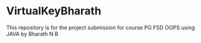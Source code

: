 # VirtualKeyBharath
This repository is for the project submission for course PG FSD OOPS using JAVA by Bharath N B

